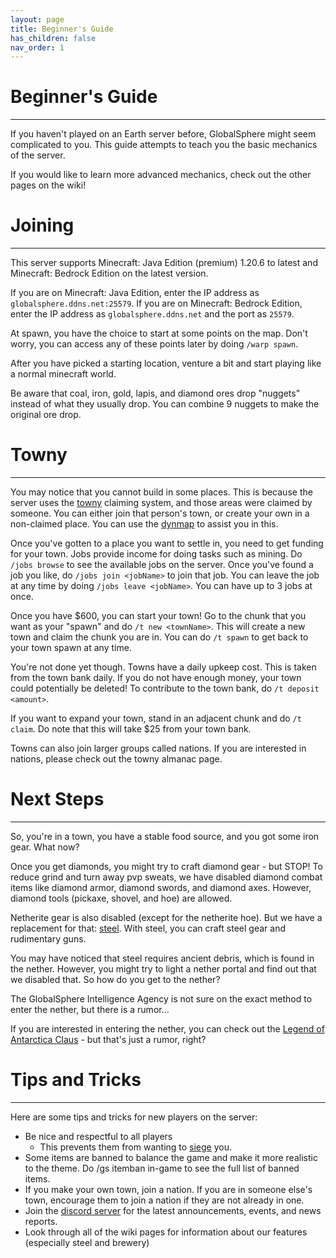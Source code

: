 ```yaml
---
layout: page
title: Beginner's Guide
has_children: false
nav_order: 1
---
```


# **Beginner's Guide**
---
If you haven't played on an Earth server before, GlobalSphere might seem complicated to you. This guide attempts to teach you the basic mechanics of the server.  

If you would like to learn more advanced mechanics, check out the other pages on the wiki!  

# **Joining**
---
This server supports Minecraft: Java Edition (premium) 1.20.6 to latest and Minecraft: Bedrock Edition on the latest version.  

If you are on Minecraft: Java Edition, enter the IP address as `globalsphere.ddns.net:25579`. If you are on Minecraft: Bedrock Edition, enter the IP address as `globalsphere.ddns.net` and the port as `25579`.  

At spawn, you have the choice to start at some points on the map. Don't worry, you can access any of these points later by doing `/warp spawn`.

After you have picked a starting location, venture a bit and start playing like a normal minecraft world.  

Be aware that coal, iron, gold, lapis, and diamond ores drop "nuggets" instead of what they usually drop. You can combine 9 nuggets to make the original ore drop.  

# **Towny**
---
You may notice that you cannot build in some places. This is because the server uses the [towny](ee) claiming system, and those areas were claimed by someone. You can either join that person's town, or create your own in a non-claimed place. You can use the [dynmap](http://globalmap.ddns.net) to assist you in this.  

Once you've gotten to a place you want to settle in, you need to get funding for your town. Jobs provide income for doing tasks such as mining. Do `/jobs browse` to see the available jobs on the server. Once you've found a job you like, do `/jobs join <jobName>` to join that job. You can leave the job at any time by doing `/jobs leave <jobName>`. You can have up to 3 jobs at once.  

Once you have $600, you can start your town! Go to the chunk that you want as your "spawn" and do `/t new <townName>`. This will create a new town and claim the chunk you are in. You can do `/t spawn` to get back to your town spawn at any time.

You're not done yet though. Towns have a daily upkeep cost. This is taken from the town bank daily. If you do not have enough money, your town could potentially be deleted! To contribute to the town bank, do `/t deposit <amount>`.

If you want to expand your town, stand in an adjacent chunk and do `/t claim`. Do note that this will take $25 from your town bank.

Towns can also join larger groups called nations. If you are interested in nations, please check out the towny almanac page.

# **Next Steps**
---
So, you're in a town, you have a stable food source, and you got some iron gear. What now?  

Once you get diamonds, you might try to craft diamond gear - but STOP! To reduce grind and turn away pvp sweats, we have disabled diamond combat items like diamond armor, diamond swords, and diamond axes. However, diamond tools (pickaxe, shovel, and hoe) are allowed.  

Netherite gear is also disabled (except for the netherite hoe). But we have a replacement for that: [steel](ee). With steel, you can craft steel gear and rudimentary guns.  

You may have noticed that steel requires ancient debris, which is found in the nether. However, you might try to light a nether portal and find out that we disabled that. So how do you get to the nether?  

The GlobalSphere Intelligence Agency is not sure on the exact method to enter the nether, but there is a rumor...  

If you are interested in entering the nether, you can check out the [Legend of Antarctica Claus](ee) - but that's just a rumor, right?  

# **Tips and Tricks**
---
Here are some tips and tricks for new players on the server:  
- Be nice and respectful to all players
  - This prevents them from wanting to [siege](ee) you.
- Some items are banned to balance the game and make it more realistic to the theme. Do /gs itemban in-game to see the full list of banned items.
- If you make your own town, join a nation. If you are in someone else's town, encourage them to join a nation if they are not already in one.
- Join the [discord server](https://discord.gg/RnVwUZmMY3) for the latest announcements, events, and news reports.
- Look through all of the wiki pages for information about our features (especially steel and brewery)
